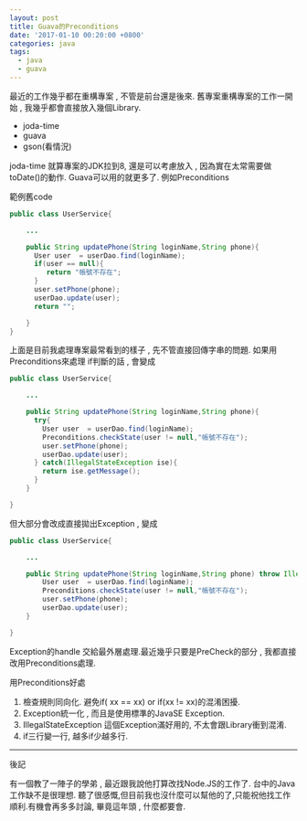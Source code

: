 ```yaml
---
layout: post
title: Guava的Preconditions
date: '2017-01-10 00:20:00 +0800'
categories: java
tags:
  - java
  - guava
---
```


最近的工作幾乎都在重構專案 , 不管是前台還是後來. 舊專案重構專案的工作一開始 , 我幾乎都會直接放入幾個Library.

- joda-time
- guava
- gson(看情況)

joda-time 就算專案的JDK拉到8, 還是可以考慮放入 , 因為實在太常需要做 toDate()的動作. Guava可以用的就更多了. 例如Preconditions

範例舊code

~~~ java
public class UserService{

    ...

    public String updatePhone(String loginName,String phone){
      User user  = userDao.find(loginName);
      if(user == null){
         return "帳號不存在";
      }
      user.setPhone(phone);
      userDao.update(user);
      return "";

    }
}
~~~

上面是目前我處理專案最常看到的樣子 , 先不管直接回傳字串的問題. 如果用Preconditions來處理 if判斷的話 , 會變成

~~~ java
public class UserService{

    ...

    public String updatePhone(String loginName,String phone){
      try{
        User user  = userDao.find(loginName);
        Preconditions.checkState(user != null,"帳號不存在");
        user.setPhone(phone);
        userDao.update(user);  
      } catch(IllegalStateException ise){
        return ise.getMessage();
      }
    }

}
~~~

但大部分會改成直接拋出Exception , 變成

~~~ java
public class UserService{

    ...

    public String updatePhone(String loginName,String phone) throw IllegalStateException {
        User user  = userDao.find(loginName);
        Preconditions.checkState(user != null,"帳號不存在");
        user.setPhone(phone);
        userDao.update(user);
    }

}
~~~

Exception的handle 交給最外層處理.最近幾乎只要是PreCheck的部分 , 我都直接改用Preconditions處理.

用Preconditions好處

1. 檢查規則同向化. 避免if( xx == xx) or if(xx != xx)的混淆困擾.
2. Exception統一化 , 而且是使用標準的JavaSE Exception.
3. IllegalStateException 這個Exception滿好用的, 不太會跟Library衝到混淆.
4. if三行變一行, 越多if少越多行.

----

後記

有一個教了一陣子的學弟 , 最近跟我說他打算改找Node.JS的工作了. 台中的Java工作缺不是很理想.
聽了很感慨,但目前我也沒什麼可以幫他的了,只能祝他找工作順利.有機會再多多討論, 畢竟這年頭 , 什麼都要會.
